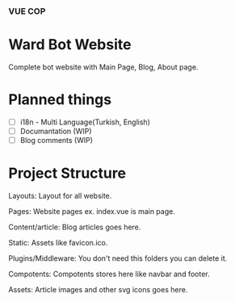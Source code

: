 ### VUE COP

# Ward Bot Website
Complete bot website with Main Page, Blog, About page.

# Planned things
- [ ] i18n - Multi Language(Turkish, English)
- [ ] Documantation (WIP)
- [ ] Blog comments (WIP)

# Project Structure
 Layouts: Layout for all website.
 
 Pages: Website pages ex. index.vue is main page.
 
 Content/article: Blog articles goes here.
 
 Static: Assets like favicon.ico.
 
 Plugins/Middleware: You don't need this folders you can delete it.
 
 Compotents: Compotents stores here like navbar and footer.
 
 Assets: Article images and other svg icons goes here.

